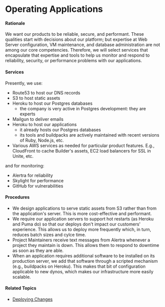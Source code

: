 # Operating Applications


#### Rationale

We want our products to be reliable, secure, and performant. These qualities start with decisions about our platform; but expertise at Web Server configuration, VM maintenance, and database administration are not among our core competencies. Therefore, we will select services that encapsulate that expertise and tools to help us monitor and respond to reliability, security, or performance problems with our applications.


#### Services

Presently, we use:

 - Route53 to host our DNS records
 - S3 to host static assets
 - Heroku to host our Postgres databases
     - the company is very active in Postgres development: they are experts
 - Mailgun to deliver emails
 - Heroku to host our applications
     - it already hosts our Postgres databases
     - its tools and buildpacks are actively maintained with recent versions of Ruby, Node.js, etc.
 - Various AWS services as needed for particular product features. E.g., CloudFront to cache Builder's assets, EC2 load balancers for SSL in Unite, etc.

and for monitoring:

 - Alertra for reliability
 - Skylight for performance
 - GitHub for vulnerabilities


#### Procedures

 - We design applications to serve static assets from S3 rather than from the application's server. This is more cost-effective and performant.
 - We require our application servers to support hot restarts (as Heroku and Puma do) so that our deploys don't impact our customers' experience. This allows us to deploy more frequently which, in turn, reduces batch sizes and cylce time.
 - Project Maintainers receive text messages from Alertra whenever a project they maintain is down. This allows them to respond to downtime as soon as they are able.
 - When an application requires additional software to be installed on its production server, we add that software through a scripted mechanism (e.g., buildpacks on Heroku). This makes that bit of configuration applicable to new dynos, which makes our infrastructure more easily scalable.



#### Related Topics

 - [Deploying Changes](deploying_changes.md)
